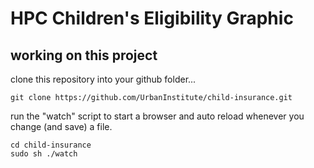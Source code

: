 # HPC Children's Eligibility Graphic

## working on this project

clone this repository into your github folder...
```shell
git clone https://github.com/UrbanInstitute/child-insurance.git
```

run the "watch" script to start a browser and auto reload whenever you change (and save) a file.
```shell
cd child-insurance
sudo sh ./watch
```

